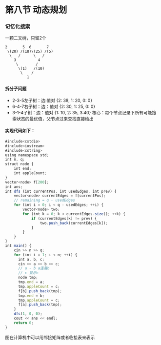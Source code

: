 # 第八节 动态规划

### 记忆化搜索

一颗二叉树，只留2个

```
2       5  6       7
 \(20) /(18)\(25) /(5)
  \   /      \   /
    3          4
     \        /
      \(1)   /(10)
       \    /
          1     
```
#### 拆分子问题
* 2-3-5左子树：边:值对 {2: 38, 1: 20, 0: 0}
* 6-4-7右子树：边：值对 {2: 30, 1: 25, 0: 0}
* 3-1-4子树：边：值对 {1: 10, 2: 35, 3:40}
核心：每个节点记录下所有可能搜索状态的最优值，父节点过来查找直接给出

#### 实现代码如下：

```js
#include<cstdio>
#include<iostream>
#include<cstring>
using namespace std;
int n, q;
struct node {
    int end;
    int appleCount;
}
vector<node> f[200];
int ans;
int dfs (int currentPos, int usedEdges, int prev) {
    vector<node> currentEdges = f[currentPos];
    // remaining = q - usedEdges
    for (int i = 0; i < q - usedEdges; ++i) {
        vector<node> two;
        for (int k = 0; k < currentEdges.size(); ++k) {
            if (currentEdges[k] != prev) {
                two.push_back(currentEdges[k]);
            }
        }
    }
}
int main() {
    cin >> n >> q;
    for (int i = 1; i < n; ++i) {
      int a, b, c;
      cin >> a >> b >> c;
      // a - b a连着b
      // c 显示c
      node tmp;
      tmp.end = a;
      tmp.appleCount = c;
      f[b].push_back(tmp);
      tmp.end = b;
      tmp.appleCount = c;
      f[a].push_back(tmp);
    }
    dfs(1, 0, 0);
    cout << ans << endl;
    return 0;
}
```

图在计算机中可以用邻接矩阵或者临接表来表示

